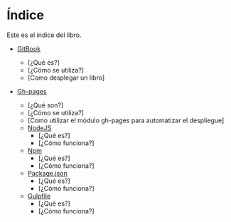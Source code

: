 # Índice

Este es el índice del libro.

* [GitBook](GitBook/CAPITULO1.md)
    * [¿Qué es?]
    * [¿Cómo se utiliza?]
    * [Como desplegar un libro]

* [Gh-pages](GitBook/CAPITULO2.md)
    * [¿Qué son?]
    * [¿Cómo se utiliza?]
    * [Como utilizar el módulo gh-pages para automatizar el despliegue]
    * [NodeJS](GitBook/CAPITULO3.md)
        * [¿Qué es?]
        * [¿Cómo funciona?]
    * [Npm](GitBook/CAPITULO4.md)
        * [¿Qué es?]
        * [¿Cómo funciona?]
    * [Package.json](GitBook/CAPITULO5.md)
        * [¿Qué es?]
        * [¿Cómo funciona?]
    * [Gulpfile](GitBook/CAPITULO6.md)
        * [¿Qué es?]
        * [¿Cómo funciona?]
